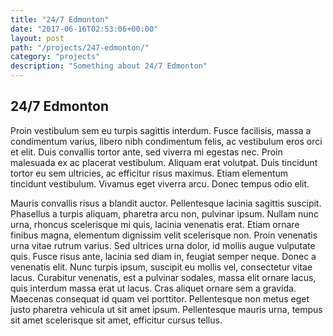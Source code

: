 ```yaml
---
title: "24/7 Edmonton"
date: "2017-06-16T02:53:06+00:00"
layout: post
path: "/projects/247-edmonton/"
category: "projects"
description: "Something about 24/7 Edmonton"
---
```


## 24/7 Edmonton

Proin vestibulum sem eu turpis sagittis interdum. Fusce facilisis, massa a condimentum varius, libero nibh condimentum felis, ac vestibulum eros orci et elit. Duis convallis tortor ante, sed viverra mi egestas nec. Proin malesuada ex ac placerat vestibulum. Aliquam erat volutpat. Duis tincidunt tortor eu sem ultricies, ac efficitur risus maximus. Etiam elementum tincidunt vestibulum. Vivamus eget viverra arcu. Donec tempus odio elit.

Mauris convallis risus a blandit auctor. Pellentesque lacinia sagittis suscipit. Phasellus a turpis aliquam, pharetra arcu non, pulvinar ipsum. Nullam nunc urna, rhoncus scelerisque mi quis, lacinia venenatis erat. Etiam ornare finibus magna, elementum dignissim velit scelerisque non. Proin venenatis urna vitae rutrum varius. Sed ultrices urna dolor, id mollis augue vulputate quis. Fusce risus ante, lacinia sed diam in, feugiat semper neque. Donec a venenatis elit. Nunc turpis ipsum, suscipit eu mollis vel, consectetur vitae lacus. Curabitur venenatis, est a pulvinar sodales, massa elit ornare lacus, quis interdum massa erat ut lacus. Cras aliquet ornare sem a gravida. Maecenas consequat id quam vel porttitor. Pellentesque non metus eget justo pharetra vehicula ut sit amet ipsum. Pellentesque mauris urna, tempus sit amet scelerisque sit amet, efficitur cursus tellus.
